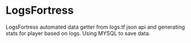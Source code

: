 LogsFortress
============

LogsFortress automated data getter from logs.tf json api and generating stats for player based on logs. Using MYSQL to save data.
